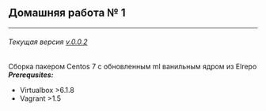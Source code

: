 ## Домашняя работа № 1
______________________
###### Текущая версия [v.0.0.2](CHANGELOG.md)
Сборка пакером Centos 7 с обновленным ml ванильным ядром из Elrepo
***Prerequsites:***
- Virtualbox >6.1.8
- Vagrant >1.5
